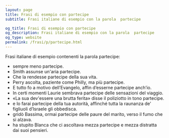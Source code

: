 ```yaml
---
layout: page
title: Frasi di esempio con partecipe 
subtitle: Frasi italiane di esempio con la parola  partecipe

og_title: Frasi di esempio con partecipe 
og_description: Frasi italiane di esempio con la parola  partecipe
og_type: website
permalink: /frasi/p/partecipe.html
---
```


Frasi italiane di esempio contenenti la parola partecipe:


- sempre meno partecipe.
- Smith assunse un'aria partecipe.
- Che la rendesse partecipe della sua vita.
- Perry ascolta, paziente come Philly, ma più partecipe.
- E tutto fo a motivo dell’Evangelo, affin d’esserne partecipe anch’io.
- In certi momenti Laurie sembrava partecipe delle sensazioni del viaggio.
- «La sua dev'essere una brutta ferita» disse il poliziotto in tono partecipe.
- e lo farai partecipe della tua autorità, affinché tutta la raunanza de’ figliuoli d’Israele gli obbedisca.
- gridò Bassima, ormai partecipe delle paure del marito, verso il fumo che si alzava.
- ha stupito Blanca che ci ascoltava mezza partecipe e mezza distratta dai suoi pensieri.
